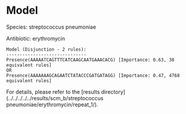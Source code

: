 
# Model

Species: streptococcus pneumoniae

Antibiotic: erythromycin

```
Model (Disjunction - 2 rules):
------------------------------
Presence(AAAAATCAGTTTCATCAAGCAATGAAACACG) [Importance: 0.63, 38 equivalent rules]
OR
Presence(AAAAAAAGCAGAATCTATACCCGATGATAGG) [Importance: 0.47, 4768 equivalent rules]

```

For details, please refer to the [results directory](../../../../../results/scm_b/streptococcus pneumoniae/erythromycin/repeat_1/).

